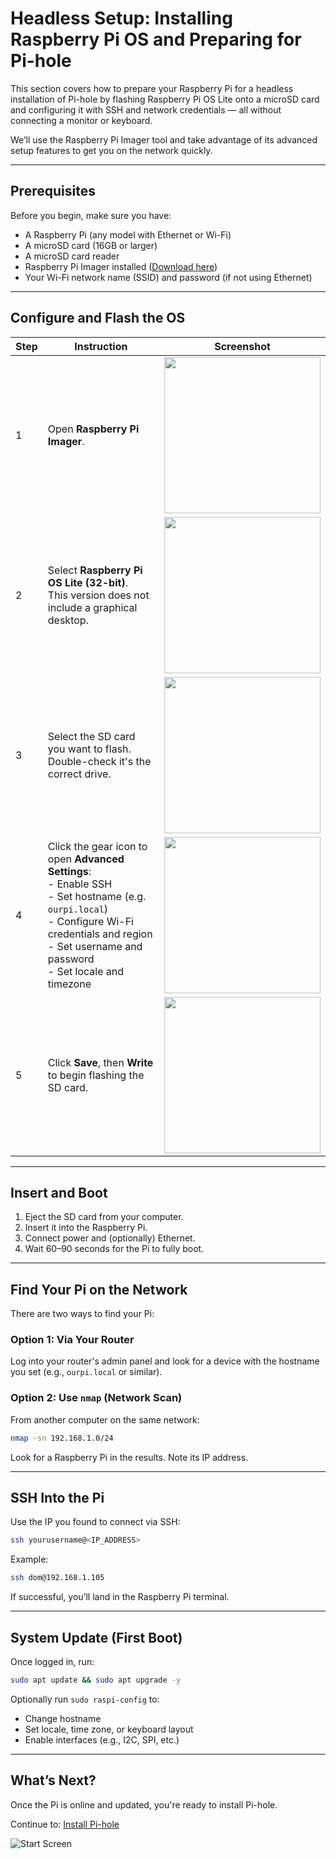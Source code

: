 # Headless Setup: Installing Raspberry Pi OS and Preparing for Pi-hole

This section covers how to prepare your Raspberry Pi for a headless installation of Pi-hole by flashing Raspberry Pi OS Lite onto a microSD card and configuring it with SSH and network credentials — all without connecting a monitor or keyboard.

We’ll use the Raspberry Pi Imager tool and take advantage of its advanced setup features to get you on the network quickly.

---

## Prerequisites

Before you begin, make sure you have:

- A Raspberry Pi (any model with Ethernet or Wi-Fi)
- A microSD card (16GB or larger)
- A microSD card reader
- Raspberry Pi Imager installed ([Download here](https://www.raspberrypi.com/software/))
- Your Wi-Fi network name (SSID) and password (if not using Ethernet)

---

## Configure and Flash the OS

| Step | Instruction                                                                                                                                                                                                                  | Screenshot                                           |
| ---- | ---------------------------------------------------------------------------------------------------------------------------------------------------------------------------------------------------------------------------- | ---------------------------------------------------- |
| 1    | Open **Raspberry Pi Imager**.                                                                                                                                                                                                | <img src="assets/imager_start.png" width="250px">    |
| 2    | Select **Raspberry Pi OS Lite (32-bit)**. <br> This version does not include a graphical desktop.                                                                                                                            | <img src="assets/imager-lite.png" width="250px">     |
| 3    | Select the SD card you want to flash. <br> Double-check it's the correct drive.                                                                                                                                              | <img src="assets/imager-storage.png" width="250px">  |
| 4    | Click the gear icon to open **Advanced Settings**:<br>- Enable SSH<br>- Set hostname (e.g. <code>ourpi.local</code>)<br>- Configure Wi-Fi credentials and region<br>- Set username and password<br>- Set locale and timezone | <img src="assets/imager-settings.png" width="250px"> |
| 5    | Click **Save**, then **Write** to begin flashing the SD card.                                                                                                                                                                | <img src="assets/imager-write.png" width="250px">    |


---

## Insert and Boot

1. Eject the SD card from your computer.
2. Insert it into the Raspberry Pi.
3. Connect power and (optionally) Ethernet.
4. Wait 60–90 seconds for the Pi to fully boot.

---

## Find Your Pi on the Network

There are two ways to find your Pi:

### Option 1: Via Your Router

Log into your router's admin panel and look for a device with the hostname you set (e.g., `ourpi.local` or similar).

### Option 2: Use `nmap` (Network Scan)

From another computer on the same network:

```bash
nmap -sn 192.168.1.0/24
```

Look for a Raspberry Pi in the results. Note its IP address.

---

## SSH Into the Pi

Use the IP you found to connect via SSH:

```bash
ssh yourusername@<IP_ADDRESS>
```

Example:

```bash
ssh dom@192.168.1.105
```

If successful, you’ll land in the Raspberry Pi terminal.

---

## System Update (First Boot)

Once logged in, run:

```bash
sudo apt update && sudo apt upgrade -y
```

Optionally run `sudo raspi-config` to:
- Change hostname
- Set locale, time zone, or keyboard layout
- Enable interfaces (e.g., I2C, SPI, etc.)

---

## What’s Next?

Once the Pi is online and updated, you're ready to install Pi-hole.

Continue to: [Install Pi-hole](pi-hole.md)


![Start Screen](assets/imager_start.png)
